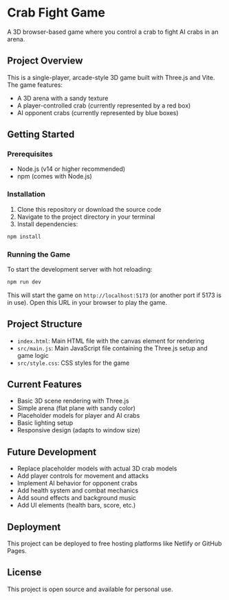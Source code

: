 # Crab Fight Game

A 3D browser-based game where you control a crab to fight AI crabs in an arena.

## Project Overview

This is a single-player, arcade-style 3D game built with Three.js and Vite. The game features:
- A 3D arena with a sandy texture
- A player-controlled crab (currently represented by a red box)
- AI opponent crabs (currently represented by blue boxes)

## Getting Started

### Prerequisites

- Node.js (v14 or higher recommended)
- npm (comes with Node.js)

### Installation

1. Clone this repository or download the source code
2. Navigate to the project directory in your terminal
3. Install dependencies:

```bash
npm install
```

### Running the Game

To start the development server with hot reloading:

```bash
npm run dev
```

This will start the game on `http://localhost:5173` (or another port if 5173 is in use). Open this URL in your browser to play the game.

## Project Structure

- `index.html`: Main HTML file with the canvas element for rendering
- `src/main.js`: Main JavaScript file containing the Three.js setup and game logic
- `src/style.css`: CSS styles for the game

## Current Features

- Basic 3D scene rendering with Three.js
- Simple arena (flat plane with sandy color)
- Placeholder models for player and AI crabs
- Basic lighting setup
- Responsive design (adapts to window size)

## Future Development

- Replace placeholder models with actual 3D crab models
- Add player controls for movement and attacks
- Implement AI behavior for opponent crabs
- Add health system and combat mechanics
- Add sound effects and background music
- Add UI elements (health bars, score, etc.)

## Deployment

This project can be deployed to free hosting platforms like Netlify or GitHub Pages.

## License

This project is open source and available for personal use. 